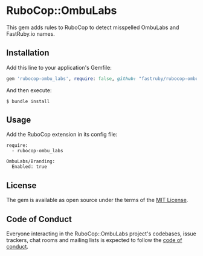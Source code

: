 # RuboCop::OmbuLabs

This gem adds rules to RuboCop to detect misspelled OmbuLabs and FastRuby.io names.

## Installation

Add this line to your application's Gemfile:

```ruby
gem 'rubocop-ombu_labs', require: false, github: "fastruby/rubocop-ombu_labs"
```

And then execute:

    $ bundle install

## Usage

Add the RuboCop extension in its config file:

```
require:
  - rubocop-ombu_labs

OmbuLabs/Branding:
  Enabled: true
```


## License

The gem is available as open source under the terms of the [MIT License](https://opensource.org/licenses/MIT).

## Code of Conduct

Everyone interacting in the RuboCop::OmbuLabs project's codebases, issue trackers, chat rooms and mailing lists is expected to follow the [code of conduct](https://github.com/[USERNAME]/rubocop-ombu_labs/blob/master/CODE_OF_CONDUCT.md).
